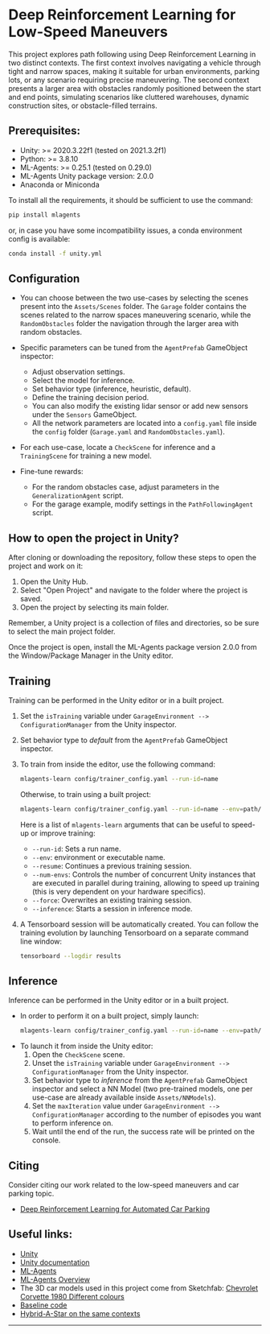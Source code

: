 # Deep Reinforcement Learning for Low-Speed Maneuvers

This project explores path following using Deep Reinforcement Learning in two distinct contexts. The first context involves navigating a vehicle through tight and narrow spaces, making it suitable for urban environments, parking lots, or any scenario requiring precise maneuvering. The second context presents a larger area with obstacles randomly positioned between the start and end points, simulating scenarios like cluttered warehouses, dynamic construction sites, or obstacle-filled terrains.

## Prerequisites:

* Unity: >= 2020.3.22f1 (tested on 2021.3.2f1)
* Python: >= 3.8.10
* ML-Agents: >= 0.25.1 (tested on 0.29.0)
* ML-Agents Unity package version: 2.0.0
* Anaconda or Miniconda

To install all the requirements, it should be sufficient to use the command:

```bash
pip install mlagents
```
or, in case you have some incompatibility issues, a conda environment config is available:
```bash
conda install -f unity.yml
```

## Configuration
- You can choose between the two use-cases by selecting the scenes present into the `Assets/Scenes` folder. The `Garage` folder contains the scenes related to the narrow spaces maneuvering scenario, while the `RandomObstacles` folder the navigation through the larger area with random obstacles.
- Specific parameters can be tuned from the `AgentPrefab` GameObject inspector:
  - Adjust observation settings.
  - Select the model for inference.
  - Set behavior type (inference, heuristic, default).
  - Define the training decision period.
  - You can also modify the existing lidar sensor or add new sensors under the `Sensors` GameObject.
  - All the network parameters are located into a `config.yaml` file inside the `config` folder (`Garage.yaml` and `RandomObstacles.yaml`).

- For each use-case, locate a `CheckScene` for inference and a `TrainingScene` for training a new model.

- Fine-tune rewards:
  - For the random obstacles case, adjust parameters in the `GeneralizationAgent` script.
  - For the garage example, modify settings in the `PathFollowingAgent` script.

## How to open the project in Unity?

After cloning or downloading the repository, follow these steps to open the project and work on it:

1. Open the Unity Hub.
2. Select "Open Project" and navigate to the folder where the project is saved.
3. Open the project by selecting its main folder.

Remember, a Unity project is a collection of files and directories, so be sure to select the main project folder.

Once the project is open, install the ML-Agents package version 2.0.0 from the Window/Package Manager in the Unity editor.

## Training 

Training can be performed in the Unity editor or in a built project. 
1. Set the `isTraining` variable under `GarageEnvironment --> ConfigurationManager` from the Unity inspector.
2. Set behavior type to _default_ from the `AgentPrefab` GameObject inspector.

3. To train from inside the editor, use the following command:

    ```bash
    mlagents-learn config/trainer_config.yaml --run-id=name
    ```
    Otherwise, to train using a built project:
  
    ```bash
    mlagents-learn config/trainer_config.yaml --run-id=name --env=path/to/built/project
    ```
    Here is a list of `mlagents-learn` arguments that can be useful to speed-up or improve training:
    - `--run-id`: Sets a run name.
    - `--env`: environment or executable name.
    - `--resume`: Continues a previous training session.
    - `--num-envs`: Controls the number of concurrent Unity instances that are executed in parallel during training, allowing to speed up training (this is very dependent on your hardware specifics).
    - `--force`: Overwrites an existing training session.
    - `--inference`: Starts a session in inference mode.

4. A Tensorboard session will be automatically created. You can follow the training evolution by launching Tensorboard on a separate command line window:
    ```bash
    tensorboard --logdir results
    ```

## Inference
Inference can be performed in the Unity editor or in a built project. 

- In order to perform it on a built project, simply launch:
  ```bash
  mlagents-learn config/trainer_config.yaml --run-id=name --env=path/to/built/project --resume --inference
  ``` 
- To launch it from inside the Unity editor:
  1. Open the `CheckScene` scene.
  2. Unset the `isTraining` variable under `GarageEnvironment --> ConfigurationManager` from the Unity inspector.
  3. Set behavior type to _inference_ from the `AgentPrefab` GameObject inspector and select a NN Model (two pre-trained models, one per use-case are already available inside `Assets/NNModels`).
  4. Set the `maxIteration` value under `GarageEnvironment --> ConfigurationManager` according to the number of episodes you want to perform inference on.
  5. Wait until the end of the run, the success rate will be printed on the console.

## Citing
Consider citing our work related to the low-speed maneuvers and car parking topic.
- [Deep Reinforcement Learning for Automated Car Parking](https://link.springer.com/chapter/10.1007/978-3-031-30333-3_16)

## Useful links:

- [Unity](https://unity.com/download)
- [Unity documentation](https://docs.unity3d.com/Manual/index.html)
- [ML-Agents](https://github.com/Unity-Technologies/ml-agents)
- [ML-Agents Overview](https://github.com/Unity-Technologies/ml-agents/blob/main/docs/ML-Agents-Overview.md)
- The 3D car models used in this project come from Sketchfab:
  [Chevrolet Corvette 1980 Different colours](https://sketchfab.com/3d-models/chevrolet-corvette-1980-different-colours-7e428bdb3ab54b4e9ac610e545fd9d03)
- [Baseline code](https://medium.com/xrpractices/autonomous-car-parking-using-ml-agents-d780a366fe46)
- [Hybrid-A-Star on the same contexts](https://github.com/Elios-Lab/Hybrid-A-Star)
--- 
<!--
# Pathfollowing with Deep Reinforcement Learning

## Prerequisites:

* Unity: >= 2020.3.22f1 (tested on 2021.3.2f1)
* Python: >= 3.8.10
* ML-Agents: >= 0.25.1 (tested on 0.29.0)
* ML-Agents Unity package version: 2.0.0
* Anaconda or Miniconda

To install all the requirements use the command:

```pip install mlagents```

or, alternatively:

```conda install -f unity.yml```

## Useful links:

* [Unity](https://unity.com/download)
* [Unity documentation](https://docs.unity3d.com/Manual/index.html)
* [ML-Agents](https://github.com/Unity-Technologies/ml-agents)

The cars 3D models used in this project come from Sketchfab:

* [Chevrolet Corvette 1980 Different colours](https://sketchfab.com/3d-models/chevrolet-corvette-1980-different-colours-7e428bdb3ab54b4e9ac610e545fd9d03)

# How to open the project in Unity?

After cloning or downloading the repository, you have to follow these simple steps to open the project and work on it:

1. Open the Unity Hub 
2. Open an existing project
3. Select the folder in which the project has been saved and open it

Note that a Unity project is a collection of files and directories, rather than just one specific Unity Project file. To open a Project, you must select the main Project folder, rather than a specific file.

After opening the project you need to install the ML-Agents package vers. 2.0.0 from Window/Package Manager in unity editor.

# ML-Agents setup

## Installation

* [Installation](https://github.com/Unity-Technologies/ml-agents/blob/main/docs/Installation.md)

## Documentation

For further information it is better to consult the official documentation:
* [Documentation](https://github.com/Unity-Technologies/ml-agents/blob/main/docs/Readme.md) 

Here is a detailed description of all the features [ML-Agents Overview](https://github.com/Unity-Technologies/ml-agents/blob/main/docs/ML-Agents-Overview.md). 


## Training 
Training can be performed in the Unity editor or in a built project.
To train inside the editor use the following command:

```mlagents-learn config/trainer_config.yaml --run-id=name```

 Otherwise, to train using a built project:

 ```mlagents-learn config/trainer_config.yaml --run-id=name --env=path/to/built/project```

Note that if a run id is already present, training will not start. To overwrite an existing run id add ```--force``` to the above command.
For more informations and features:
* [Training Documentation](https://github.com/Unity-Technologies/ml-agents/blob/main/docs/Training-ML-Agents.md)
-->
